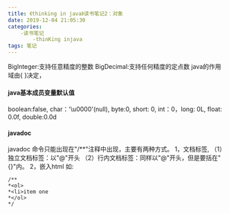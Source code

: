 ```yaml
---
title: 《thinking in java》读书笔记2：对象
date: 2019-12-04 21:05:30
categories:
	-读书笔记
		-thinKing injava
tags: 笔记
---
```


BigInteger:支持任意精度的整数
BigDecimal:支持任何精度的定点数
java的作用域由{ }决定，

<!--more-->

#### java基本成员变量默认值
boolean:false, char：'\u0000'(null), byte:0, short: 0, int：0，long: 0L, float: 0.0f, double:0.0d
#### javadoc
javadoc 命令只能出现在"/**"注释中出现，主要有两种方式。
1，文档标签,
（1）独立文档标签：以"@"开头
 （2）行内文档标签：同样以"@"开头，但是要括在"{}"内。
2，嵌入html
如: 

```
/**
*<ol>
*<li>item one
*</ol>
*/
```